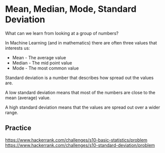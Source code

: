 # Mean, Median, Mode, Standard Deviation

What can we learn from looking at a group of numbers?

In Machine Learning (and in mathematics) there are often three values that interests us:

* Mean - The average value
* Median - The mid point value
* Mode - The most common value

Standard deviation is a number that describes how spread out the values are.

A low standard deviation means that most of the numbers are close to the mean (average) value.

A high standard deviation means that the values are spread out over a wider range.

## Practice

https://www.hackerrank.com/challenges/s10-basic-statistics/problem
https://www.hackerrank.com/challenges/s10-standard-deviation/problem
